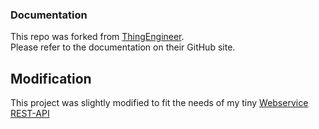 ### Documentation

This repo was forked from [ThingEngineer](https://github.com/ThingEngineer/PHP-MySQLi-Database-Class).  
Please refer to the documentation on their GitHub site.

## Modification

This project was slightly modified to fit the needs of my tiny [Webservice REST-API](https://github.com/yodorada/PHP-Webservice-REST-API)
